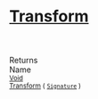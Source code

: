 # [Transform](./TranslatePreproc-100663827.md)


<br><br>
Returns<img width=542/>Name
<br>
<sub>[Void](https://docs.microsoft.com/en-us/dotnet/api/System.Void)</sub><img width=500/><sub>[Transform](./TranslatePreproc-100663827.md) ( [`Signature`](./../../../../Signature.md) )</sub><br>


